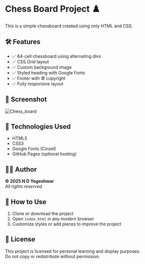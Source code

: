 # Chess Board Project ♟️

This is a simple chessboard created using only HTML and CSS.

## 🛠️ Features

- ✅ 64-cell chessboard using alternating divs
- ✅ CSS Grid layout
- ✅ Custom background image
- ✅ Styled heading with Google Fonts
- ✅ Footer with © copyright
- ✅ Fully responsive layout


## 📸 Screenshot

![Chess_board](https://github.com/user-attachments/assets/7c195038-7b3a-49c8-ba72-fffd8bf8ec71)



## 📄 Technologies Used

- HTML5
- CSS3
- Google Fonts (Cinzel)
- GitHub Pages (optional hosting)


## 👨‍💻 Author

**© 2025 N D Yogeshwar**  
*All rights reserved.*


## 🚀 How to Use

1. Clone or download the project
2. Open `index.html` in any modern browser
3. Customize styles or add pieces to improve the project


## 📢 License

This project is licensed for personal learning and display purposes.  
Do not copy or redistribute without permission.


